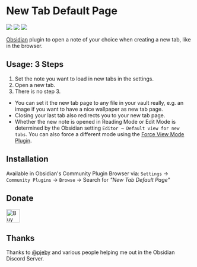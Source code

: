 # New Tab Default Page

![](https://img.shields.io/github/downloads/chrisgrieser/new-tab-default-page/total?label=Total%20Downloads&style=plastic) ![](https://img.shields.io/github/v/release/chrisgrieser/new-tab-default-page?label=Latest%20Release&style=plastic) [![](https://img.shields.io/badge/changelog-click%20here-FFE800?style=plastic)](Changelog.md)

[Obsidian](https://obsidian.md/) plugin to open a note of your choice when creating a new tab, like in the browser.

## Usage: 3 Steps
1. Set the note you want to load in new tabs in the settings. 
2. Open a new tab. 
3. There is no step 3.

- You can set it the new tab page to any file in your vault really, e.g. an image if you want to have a nice wallpaper as new tab page.
- Closing your last tab also redirects you to your new tab page.
- Whether the new note is opened in Reading Mode or Edit Mode is determined by the Obsidian setting `Editor → Default view for new tabs`. You can also force a different mode using the [Force View Mode Plugin](https://obsidian.md/plugins?id=obsidian-view-mode-by-frontmatter).

## Installation
Available in Obsidian's Community Plugin Browser via: `Settings` → `Community Plugins` → `Browse` → Search for *"New Tab Default Page"*

## Donate
<a href='https://ko-fi.com/Y8Y86SQ91' target='_blank'><img height='36' style='border:0px;height:36px;' src='https://cdn.ko-fi.com/cdn/kofi1.png?v=3' border='0' alt='Buy Me a Coffee at ko-fi.com' /></a>

## Thanks
Thanks to [@pjeby](https://github.com/pjeby) and various people helping me out in the Obsidian Discord Server.
